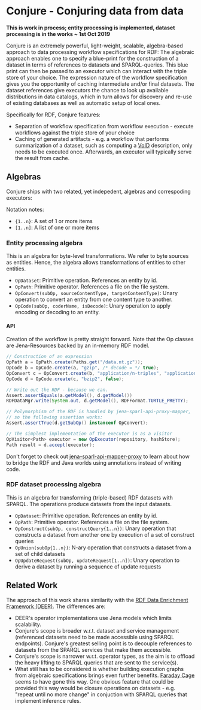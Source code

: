 # Conjure - Conjuring data from data

**This is work in process; entity processing is implemented, dataset processing is in the works ~ 1st Oct 2019**

Conjure is an extremely powerful, light-weight, scalable, algebra-based approach to data processing workflow specifications for RDF:
The algebraic approach enables one to specify a blue-print for the construction of a dataset in terms of references to datasets and SPARQL-queries.
This blue print can then be passed to an executor which can interact with the triple store of your choice.
The expression nature of the workflow specification gives you the opportunity of caching intermediate and/or final datasets.
The dataset references give executors the chance to look up available distributions in data catalogs, which in turn allows for discovery and re-use of existing databases as well as automatic setup of local ones.


Specifically for RDF, Conjure features:

* Separation of workflow specification from workflow execution - execute workflows against the triple store of your choice
* Caching of generated artifacts - e.g. a workflow that performs summarization of a dataset, such as computing a [VoID](https://www.w3.org/TR/void/) description, only needs to be executed once. Afterwards, an executor will typically serve the result from cache.


## Algebras

Conjure ships with two related, yet indepedent, algebras and correspoding executors:

Notation notes:
* `{1..n}`: A set of 1 or more items
* `[1..n]`: A list of one or more items

### Entity processing algebra
This is an algebra for byte-level transformations. We refer to byte sources as entities. Hence, the algebra allows transformations of entities to other entities.

* `OpDataset`: Primitive operation. References an entity by id.
* `OpPath`: Primitive operator. References a file on the file system.
* `OpConvert(subOp, sourceContentType, targetContentType)`: Unary operation to convert an entity from one content type to another.
* `OpCode(subOp, coderName, isDecode)`: Unary operation to apply encoding or decoding to an entity.


#### API
Creation of the workflow is pretty straight forward. Note that the Op classes are Jena-Resources backed by an in-memory RDF model.


```java
// Construction of an expression
OpPath a = OpPath.create(Paths.get("/data.nt.gz"));
OpCode b = OpCode.create(a, "gzip", /* decode = */ true);
OpConvert c = OpConvert.create(b, "application/n-triples", "application/rdf+xml");
OpCode d = OpCode.create(c, "bzip2", false);

// Write out the RDF - because we can.
Assert.assertEquals(a.getModel(), d.getModel())
RDFDataMgr.write(System.out, d.getModel(), RDFFormat.TURTLE_PRETTY);

// Polymorphism of the RDF is handled by jena-sparl-api-proxy-mapper,
// so the following assertion works:
Assert.assertTrue(d.getSubOp() instanceof OpConvert);

// The simplest implementation of the executor is as a visitor
OpVisitor<Path> executor = new OpExecutor(repository, hashStore);
Path result = d.accept(executor);
```

Don't forget to check out [jena-sparl-api-mapper-proxy](../jena-sparl-api-mapper-proxy) to learn about how to bridge the RDF and Java worlds using annotations instead of writing code.

### RDF dataset processing algebra
This is an algebra for transforming (triple-based) RDF datasets with SPARQL. The operations produce datasets from the input datasets.

* `OpDataset`: Primitive operation.  References an entity by id.
* `OpPath`: Primitive operator. References a file on the file system.
* `OpConstruct(subOp, constructQuery{1..n})`: Unary operation that constructs a dataset from another one by execution of a set of construct queries
* `OpUnion(subOp{1..n})`: N-ary operation that constructs a dataset from a set of child datasets
* `OpUpdateRequest(subOp, updateRequest[1..n])`: Unary operation to derive a dataset by running a sequence of update requests


## Related Work

The approach of this work shares similarity with the [RDF Data Enrichment Framework (DEER)](https://dice-group.github.io/deer/).
The differences are:

* DEER's operator implementations use Jena models which limits scalability.
* Conjure's scope is broader w.r.t. dataset and service management (referenced datasets need to be made accessible using SPARQL endpoints). Conjure's greatest selling point is to decouple references to datasets from the SPARQL services that make them accessible.
* Conjure's scope is narrower w.r.t. operator types, as the aim is to offload the heavy lifting to SPARQL queries that are sent to the service(s).
* What still has to be considered is whether building execution graphs from algebraic specifications brings even further benefits. [Faraday Cage](https://github.com/dice-group/faraday-cage) seems to have gone this way. One obvious feature that could be provided this way would be closure operations on datasets - e.g. "repeat until no more change" in conjuction with SPARQL queries that implement inference rules.



